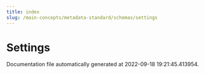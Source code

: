 ```yaml
---
title: index
slug: /main-concepts/metadata-standard/schemas/settings
---
```


# Settings

Documentation file automatically generated at 2022-09-18 19:21:45.413954.
